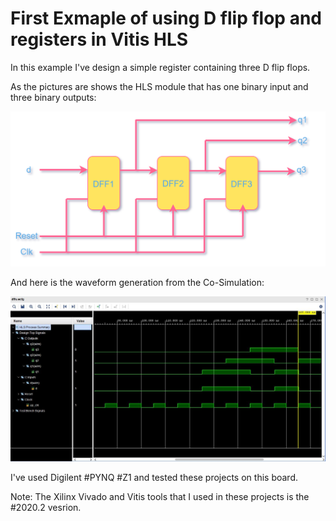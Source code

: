 # First Exmaple of using D flip flop and registers in Vitis HLS

In this example I've design a simple register containing three D flip flops.

As the pictures are shows the HLS module that has one binary input and three binary outputs:

![alt text](https://github.com/salemsajjad/Vitis-HLS-Sequential/blob/main/01-Shift_Register/DFF-Lab0-schematics.png?raw=true)



And here is the waveform generation from the Co-Simulation:

![alt text](https://github.com/salemsajjad/Vitis-HLS-Sequential/blob/main/01-Shift_Register/waveform.JPG?raw=true)



I've used Digilent #PYNQ #Z1 and tested these projects on this board.

Note: The Xilinx Vivado and Vitis tools that I used in these projects is the #2020.2 vesrion. 
